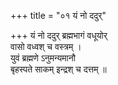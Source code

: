 +++
title = "०१ यं नो ददुर्"

+++
यं नो ददुर् ब्रह्मभागं वधूयोर्  
वासो वध्वश् च वस्त्रम् ।  
युवं ब्रह्मणे ऽनुमन्यमानौ  
बृहस्पते साकम् इन्द्रश् च दत्तम् ॥
